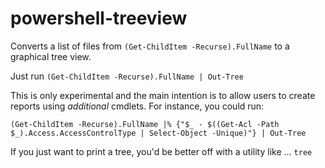 # powershell-treeview

Converts a list of files from `(Get-ChildItem -Recurse).FullName` to a graphical tree view.

Just run `(Get-ChildItem -Recurse).FullName | Out-Tree`

This is only experimental and the main intention is to allow users to create reports using *additional* cmdlets. For instance, you could run:

    (Get-ChildItem -Recurse).FullName |% {"$_ - $((Get-Acl -Path $_).Access.AccessControlType | Select-Object -Unique)"} | Out-Tree

If you just want to print a tree, you'd be better off with a utility like ... `tree`
